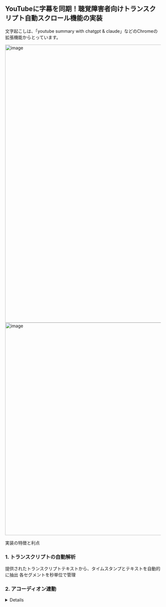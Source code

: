 ## YouTubeに字幕を同期！聴覚障害者向けトランスクリプト自動スクロール機能の実装

文字起こしは、「youtube summary with chatgpt & claude」などのChromeの拡張機能からとっています。

<img width="1024" height="897" alt="image" src="https://github.com/user-attachments/assets/537502f2-fd5d-4dd1-9ae7-dc858849f193" />
<img width="1080" height="686" alt="image" src="https://github.com/user-attachments/assets/9cff00bc-42c3-42ba-97a1-521b0fb33bc8" />


実装の特徴と利点

### 1. トランスクリプトの自動解析

提供されたトランスクリプトテキストから、タイムスタンプとテキストを自動的に抽出
各セグメントを秒単位で管理

### 2. アコーディオン連動

<details>タグ（アコーディオン）の開閉をMutationObserverで監視
開いた時にトランスクリプトコンテナを動的に生成
閉じた時は非表示にしてパフォーマンスを最適化

### 3. 自動スクロール機能

動画再生中、100ミリ秒ごとに現在の再生位置をチェック
該当するトランスクリプトアイ

## 実用性

### 1. 汎用性の高い設計

HTMLからトランスクリプトデータを読み込むため、JavaScriptファイルの編集が不要
WordPressやGhostなどのCMSで簡単に実装可能
2つのデータ形式に対応（構造化データとプレーンテキスト）

### 2. 実装の簡単さ
```html<!-- 最小限の実装例 -->
<div id="transcript-source">
    <div data-timestamp="00:01">ここにテキスト</div>
    <div data-timestamp="00:30">次のテキスト</div>
</div>
```
### 3. メンテナンス性

トランスクリプトの追加・編集がHTMLレベルで可能
JavaScriptの知識がなくても文字起こしの更新が可能
CMSのエディタから直接編集できる

### 4. 追加機能

文字起こしの各セグメントをクリックすると、その時間から再生開始
トランスクリプトソースは自動的に非表示になる
複数の形式に対応しているため、既存のコンテンツも活用可能

### 5. パフォーマンス

アコーディオンが開いたときのみトランスクリプトを生成
閉じている間は処理を停止してリソースを節約
